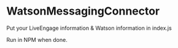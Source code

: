 # WatsonMessagingConnector

Put your LiveEngage information & Watson information in index.js

Run in NPM when done.
